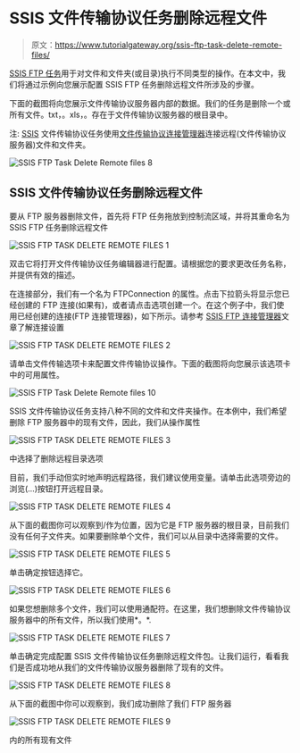 # SSIS 文件传输协议任务删除远程文件

> 原文：<https://www.tutorialgateway.org/ssis-ftp-task-delete-remote-files/>

[SSIS FTP 任务](https://www.tutorialgateway.org/ssis-ftp-task/)用于对文件和文件夹(或目录)执行不同类型的操作。在本文中，我们将通过示例向您展示配置 SSIS FTP 任务删除远程文件所涉及的步骤。

下面的截图将向您展示文件传输协议服务器内部的数据。我们的任务是删除一个或所有文件。txt，。xls，。存在于文件传输协议服务器的根目录中。

注: [SSIS](https://www.tutorialgateway.org/ssis/) 文件传输协议任务使用[文件传输协议连接管理器](https://www.tutorialgateway.org/ssis-ftp-connection-manager/)连接远程(文件传输协议服务器)文件和文件夹。

![SSIS FTP Task Delete Remote files 8](img/65157db17ef36723833949f14c3183bf.png)

## SSIS 文件传输协议任务删除远程文件

要从 FTP 服务器删除文件，首先将 FTP 任务拖放到控制流区域，并将其重命名为 SSIS FTP 任务删除远程文件

![SSIS FTP TASK DELETE REMOTE FILES 1](img/74b509ebe1a90e9cf8f41c7c0fbdbc6b.png)

双击它将打开文件传输协议任务编辑器进行配置。请根据您的要求更改任务名称，并提供有效的描述。

在连接部分，我们有一个名为 FTPConnection 的属性。点击下拉箭头将显示您已经创建的 FTP 连接(如果有)，或者请点击<new connection..="">选项创建一个。在这个例子中，我们使用已经创建的连接(FTP 连接管理器)，如下所示。请参考 [SSIS FTP 连接管理器](https://www.tutorialgateway.org/ssis-ftp-connection-manager/)文章了解连接设置</new>

![SSIS FTP TASK DELETE REMOTE FILES 2](img/80ed2b4be191551b8b01cb4705d85740.png)

请单击文件传输选项卡来配置文件传输协议操作。下面的截图将向您展示该选项卡中的可用属性。

![SSIS FTP Task Delete Remote files 10](img/5b7a979f761dae6cf1f70ecede765bb0.png)

SSIS 文件传输协议任务支持八种不同的文件和文件夹操作。在本例中，我们希望删除 FTP 服务器中的现有文件，因此，我们从操作属性

![SSIS FTP TASK DELETE REMOTE FILES 3](img/8c87ce19961cd37820b22b63fa652ce5.png)

中选择了删除远程目录选项

目前，我们手动但实时地声明远程路径，我们建议使用变量。请单击此选项旁边的浏览(…)按钮打开远程目录。

![SSIS FTP TASK DELETE REMOTE FILES 4](img/9d713f6c79cbc3b2df2f43f88d8bf44a.png)

从下面的截图你可以观察到/作为位置，因为它是 FTP 服务器的根目录，目前我们没有任何子文件夹。如果要删除单个文件，我们可以从目录中选择需要的文件。

![SSIS FTP TASK DELETE REMOTE FILES 5](img/9b331c9386a68563dbccdd096c50c460.png)

单击确定按钮选择它。

![SSIS FTP TASK DELETE REMOTE FILES 6](img/f7ec8fcb241ef60a2a24dd3430463511.png)

如果您想删除多个文件，我们可以使用通配符。在这里，我们想删除文件传输协议服务器中的所有文件，所以我们使用*。*.

![SSIS FTP TASK DELETE REMOTE FILES 7](img/8cd63d5383bd5cb274e6e6400842d284.png)

单击确定完成配置 SSIS 文件传输协议任务删除远程文件包。让我们运行，看看我们是否成功地从我们的文件传输协议服务器删除了现有的文件。

![SSIS FTP TASK DELETE REMOTE FILES 8](img/5bf3a6bd7aff57e2f6a5310d8d5d8750.png)

从下面的截图中你可以观察到，我们成功删除了我们 FTP 服务器

![SSIS FTP TASK DELETE REMOTE FILES 9](img/e3383ad15bb16b5c08f67554bcec9f91.png)

内的所有现有文件